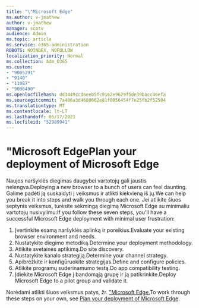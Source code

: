 ```yaml
---
title: "\"Microsoft Edge"
ms.author: v-jmathew
author: v-jmathew
manager: scotv
audience: Admin
ms.topic: article
ms.service: o365-administration
ROBOTS: NOINDEX, NOFOLLOW
localization_priority: Normal
ms.collection: Adm_O365
ms.custom:
- "9005291"
- "9140"
- "11087"
- "9006490"
ms.openlocfilehash: dd3449ccd6eeb5fc9162e9679f5de39bacc46efa
ms.sourcegitcommit: 7a406a3d4680662e81f0056454f7e25fb2f52504
ms.translationtype: MT
ms.contentlocale: lt-LT
ms.lasthandoff: 06/17/2021
ms.locfileid: "52989941"
---
```

# <a name="plan-your-deployment-of-microsoft-edge"></a><span data-ttu-id="0aa7c-102">"Microsoft Edge</span><span class="sxs-lookup"><span data-stu-id="0aa7c-102">Plan your deployment of Microsoft Edge</span></span>

<span data-ttu-id="0aa7c-103">Naujos naršyklės diegimas daugybei vartotojų gali jaustis nelengva.</span><span class="sxs-lookup"><span data-stu-id="0aa7c-103">Deploying a new browser to a bunch of users can feel daunting.</span></span> <span data-ttu-id="0aa7c-104">Galime padėti ją suskaidyti į veiksmus ir atlikti kiekvieną iš jų.</span><span class="sxs-lookup"><span data-stu-id="0aa7c-104">We can help you break it into steps and walk you through each one.</span></span> <span data-ttu-id="0aa7c-105">Jei atlikite šiuos septynis veiksmus, turėsite sėkmingą diegimą Microsoft Edge su minimaliu vartotojų nusivylimu:</span><span class="sxs-lookup"><span data-stu-id="0aa7c-105">If you follow these seven steps, you'll have a successful Microsoft Edge deployment with minimal user frustration:</span></span>

1. <span data-ttu-id="0aa7c-106">Įvertinkite esamą naršyklės aplinką ir poreikius.</span><span class="sxs-lookup"><span data-stu-id="0aa7c-106">Evaluate your existing browser environment and needs.</span></span>
2. <span data-ttu-id="0aa7c-107">Nustatykite diegimo metodiką.</span><span class="sxs-lookup"><span data-stu-id="0aa7c-107">Determine your deployment methodology.</span></span>
3. <span data-ttu-id="0aa7c-108">Atlikite svetainės aptikimą.</span><span class="sxs-lookup"><span data-stu-id="0aa7c-108">Do site discovery.</span></span>
4. <span data-ttu-id="0aa7c-109">Nustatykite kanalo strategiją.</span><span class="sxs-lookup"><span data-stu-id="0aa7c-109">Determine your channel strategy.</span></span>
5. <span data-ttu-id="0aa7c-110">Apibrėžkite ir konfigūruokite strategijas.</span><span class="sxs-lookup"><span data-stu-id="0aa7c-110">Define and configure policies.</span></span>
6. <span data-ttu-id="0aa7c-111">Atlikite programų suderinamumo testą.</span><span class="sxs-lookup"><span data-stu-id="0aa7c-111">Do app compatibility testing.</span></span>
7. <span data-ttu-id="0aa7c-112">Įdiekite Microsoft Edge į bandomąją grupę ir ją patikrinkite.</span><span class="sxs-lookup"><span data-stu-id="0aa7c-112">Deploy Microsoft Edge to a pilot group and validate it.</span></span>

<span data-ttu-id="0aa7c-113">Norėdami atlikti šiuos veiksmus patys, žr. ["Microsoft Edge.](https://go.microsoft.com/fwlink/?linkid=2129990)</span><span class="sxs-lookup"><span data-stu-id="0aa7c-113">To work through these steps on your own, see [Plan your deployment of Microsoft Edge](https://go.microsoft.com/fwlink/?linkid=2129990).</span></span>
